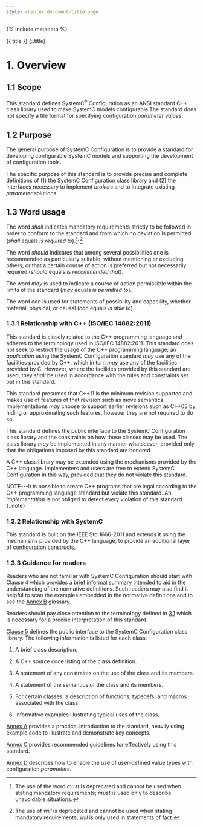 ```yaml
---
style: chapter document-title-page
---
```


{% include metadata %}

{{ title }}
{:.title}

# 1. Overview

## 1.1 Scope

This standard defines SystemC<sup>®</sup> Configuration as an ANSI standard C++ class library used to make SystemC models configurable.The standard does not specify a file format for specifying configuration *parameter values*.

## 1.2 Purpose

The general purpose of SystemC Configuration is to provide a standard for developing configurable SystemC models and supporting the
development of configuration tools.

The specific purpose of this standard is to provide precise and complete definitions of (1) the SystemC Configuration class library
and (2) the interfaces necessary to implement *brokers* and to integrate existing *parameter* solutions.

## 1.3 Word usage

The word *shall* indicates mandatory requirements strictly to be followed in order to conform to the standard and from which no deviation is permitted (*shall* equals *is required to*).[^fn1]<sup>,</sup> [^fn2]

The word *should* indicates that among several possibilities one is recommended as particularly suitable, without mentioning or excluding others; or that a certain course of action is preferred but not necessarily required (*should* equals *is recommended that*).

The word *may* is used to indicate a course of action permissible within the limits of the standard (*may* equals *is permitted to*).

The word *can* is used for statements of possibility and capability, whether material, physical, or causal (*can* equals *is able to*).

[^fn1]: The use of the word *must* is deprecated and cannot be used when stating mandatory requirements; *must* is used only to describe unavoidable situations.
[^fn2]: The use of *will* is deprecated and cannot be used when stating mandatory requirements; *will* is only used in statements of fact.

### 1.3.1 Relationship with C++ (ISO/IEC 14882:2011)

This standard is closely related to the C++ programming language and adheres to the terminology used in ISO/IEC 14882:2011. This standard
does not seek to restrict the usage of the C++ programming language; an *application* using the SystemC Configuration standard *may* use
any of the facilities provided by C++, which in turn *may* use any of the facilities provided by C. However, where the facilities provided
by this standard are used, they *shall* be used in accordance with the rules and constraints set out in this standard.

This standard presumes that C++11 is the minimum revision supported and makes use of features of that revision such as move semantics.
Implementations *may* choose to support earlier revisions such as C++03 by hiding or approximating such features, however they are not
required to do so.

This standard defines the public interface to the SystemC Configuration class library and the constraints on how those classes
may be used. The class library *may* be implemented in any manner whatsoever, provided only that the obligations imposed by this
standard are honored.

A C++ class library may be extended using the mechanisms provided by the C++ language. Implementers and users are free to extend SystemC
Configuration in this way, provided that they do not violate this standard.

NOTE---It is possible to create C++ programs that are legal according to the C++ programming language standard but violate this standard. An *implementation* is not obliged to detect every violation of this standard.
{:.note}

### 1.3.2 Relationship with SystemC

This standard is built on the IEEE Std 1666-2011 and extends it using the mechanisms provided by the C++ language, to provide an additional layer of configuration constructs.

### 1.3.3 Guidance for readers

Readers who are not familiar with SystemC Configuration should start with [Clause 4](04.html) which provides a brief
informal summary intended to aid in the understanding of the normative definitions. Such readers may also find it helpful to scan the
examples embedded in the normative definitions and to see the [Annex B](#b.html) glossary.

Readers should pay close attention to the terminology defined in [3.1](#31-terminology) which is necessary for a precise interpretation of this standard.

[Clause 5](05.html) defines the public interface to the SystemC Configuration class library. The following information is listed for each class:

 1. A brief class description.

 2. A C++ source code listing of the class definition.

 3. A statement of any constraints on the use of the class and its members.

 4. A statement of the semantics of the class and its members.

 5. For certain classes, a description of functions, typedefs, and macros associated with the class.

 6. Informative examples illustrating typical uses of the class.

[Annex A](a.html) provides a practical introduction to the standard, heavily using example code to illustrate and demonstrate key concepts.

[Annex C](c.html) provides recommended guidelines for effectively using this standard.

[Annex D](d.html) describes how to enable the use of user-defined value types with configuration *parameters*.
